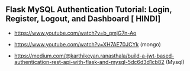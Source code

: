 ## Flask MySQL Authentication Tutorial: Login, Register, Logout, and Dashboard [ HINDI]

- https://www.youtube.com/watch?v=b_qmjG7n-Ao

- https://www.youtube.com/watch?v=XH7AE70JCYk (mongo)

- https://medium.com/@karthikeyan.ranasthala/build-a-jwt-based-authentication-rest-api-with-flask-and-mysql-5dc6d3d1cb82 (Mysql)
